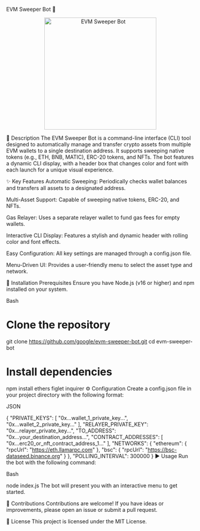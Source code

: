 EVM Sweeper Bot 🧹
<p align="center">
<img src="https://i.imgur.com/your-dynamic-bot-logo.png" alt="EVM Sweeper Bot" width="300"/>
</p>

📖 Description
The EVM Sweeper Bot is a command-line interface (CLI) tool designed to automatically manage and transfer crypto assets from multiple EVM wallets to a single destination address. It supports sweeping native tokens (e.g., ETH, BNB, MATIC), ERC-20 tokens, and NFTs. The bot features a dynamic CLI display, with a header box that changes color and font with each launch for a unique visual experience.

✨ Key Features
Automatic Sweeping: Periodically checks wallet balances and transfers all assets to a designated address.

Multi-Asset Support: Capable of sweeping native tokens, ERC-20, and NFTs.

Gas Relayer: Uses a separate relayer wallet to fund gas fees for empty wallets.

Interactive CLI Display: Features a stylish and dynamic header with rolling color and font effects.

Easy Configuration: All key settings are managed through a config.json file.

Menu-Driven UI: Provides a user-friendly menu to select the asset type and network.

🚀 Installation
Prerequisites
Ensure you have Node.js (v16 or higher) and npm installed on your system.

Bash

# Clone the repository
git clone https://github.com/google/evm-sweeper-bot.git
cd evm-sweeper-bot

# Install dependencies
npm install ethers figlet inquirer
⚙️ Configuration
Create a config.json file in your project directory with the following format:

JSON

{
    "PRIVATE_KEYS": [
        "0x...wallet_1_private_key...",
        "0x...wallet_2_private_key..."
    ],
    "RELAYER_PRIVATE_KEY": "0x...relayer_private_key...",
    "TO_ADDRESS": "0x...your_destination_address...",
    "CONTRACT_ADDRESSES": [
        "0x...erc20_or_nft_contract_address_1..."
    ],
    "NETWORKS": {
        "ethereum": {
            "rpcUrl": "https://eth.llamarpc.com"
        },
        "bsc": {
            "rpcUrl": "https://bsc-dataseed.binance.org"
        }
    },
    "POLLING_INTERVAL": 300000
}
▶️ Usage
Run the bot with the following command:

Bash

node index.js
The bot will present you with an interactive menu to get started.

🤝 Contributions
Contributions are welcome! If you have ideas or improvements, please open an issue or submit a pull request.

📄 License
This project is licensed under the MIT License.
